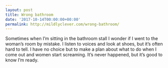 ```yaml
---
layout: post
title: Wrong bathroom
date: '2017-10-14T00:00:00+00:00'
permalink: http://mildlyclever.com/wrong-bathroom/
---
```

Sometimes when I’m sitting in the bathroom stall I wonder if I went to the woman’s room by mistake. I listen to voices and look at shoes, but it’s often hard to tell. I have no choice but to make a plan about what to do when I come out and women start screaming. It’s never happened, but it’s good to know I’m ready.
